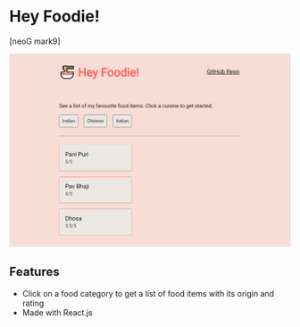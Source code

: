# Hey Foodie!

[neoG mark9]

<a href="https://markeight-fruit.netlify.app/"><img src="https://github.com/himadri2110/portfolio/blob/main/img/foodie.png" /></a>

## Features

- Click on a food category to get a list of food items with its origin and rating
- Made with React.js

